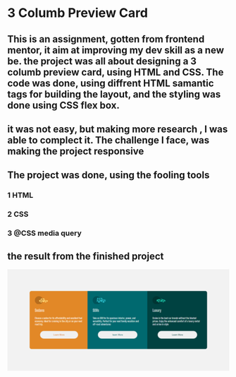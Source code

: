 # 3 Columb  Preview Card

## This is an assignment, gotten from frontend mentor, it aim at improving my dev skill as a new be. the project was all about designing a 3 columb preview card, using HTML and CSS. The code was done, using diffrent HTML samantic tags for building the layout, and the styling was done using CSS flex box.

## it was not easy, but making more research , I was able to complect it.    The challenge I face, was making the project responsive


## The project was done, using the fooling tools
### 1 HTML
### 2 CSS
### 3 @CSS media query




## the result from the finished project
   ![This is the concpected project](./images/solution.jpg)



 

